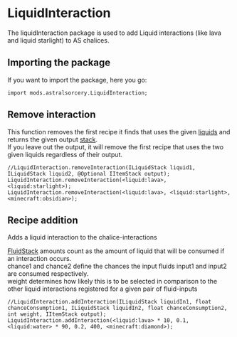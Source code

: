 # LiquidInteraction

The liquidInteraction package is used to add Liquid interactions (like lava and liquid starlight) to AS chalices.

## Importing the package

If you want to import the package, here you go:
```zenscript
import mods.astralsorcery.LiquidInteraction;
```


## Remove interaction

This function removes the first recipe it finds that uses the given [liquids](/Vanilla/Liquids/ILiquidStack/) and returns the given output [stack](/Vanilla/Items/IItemStack/).  
If you leave out the output, it will remove the first recipe that uses the two given liquids regardless of their output.

```zenscript
//LiquidInteraction.removeInteraction(ILiquidStack liquid1, ILiquidStack liquid2, @Optional IItemStack output);
LiquidInteraction.removeInteraction(<liquid:lava>, <liquid:starlight>);
LiquidInteraction.removeInteraction(<liquid:lava>, <liquid:starlight>, <minecraft:obsidian>);
```

## Recipe addition
Adds a liquid interaction to the chalice-interactions

[FluidStack](/Vanilla/Liquids/ILiquidStack/) amounts count as the amount of liquid that will be consumed if an interaction occurs.  
chance1 and chance2 define the chances the input fluids input1 and input2 are consumed respectively.  
weight determines how likely this is to be selected in comparison to the other liquid interactions registered for a given pair of fluid-inputs
```zenscript
//LiquidInteraction.addInteraction(ILiquidStack liquidIn1, float chanceConsumption1, ILiquidStack liquidIn2, float chanceConsumption2, int weight, IItemStack output);
LiquidInteraction.addInteraction(<liquid:lava> * 10, 0.1, <liquid:water> * 90, 0.2, 400, <minecraft:diamond>);
```